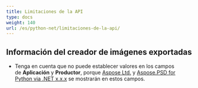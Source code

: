 ```yaml
---
title: Limitaciones de la API
type: docs
weight: 140
url: /es/python-net/limitaciones-de-la-api/
---
```


## **Información del creador de imágenes exportadas**
- Tenga en cuenta que no puede establecer valores en los campos de **Aplicación** y **Productor**, porque [Aspose Ltd.](https://www.aspose.com) y [Aspose.PSD for Python via .NET x.x.x](https://products.aspose.com/psd/python-net) se mostrarán en estos campos.
